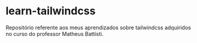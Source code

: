 # learn-tailwindcss
Repositório referente aos meus aprendizados sobre tailwindcss adquiridos no curso do professor Matheus Battisti. 
